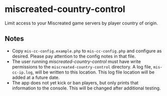 # miscreated-country-control
Limit access to your Miscreated game servers by player country of origin.

## Notes ##
* Copy `mis-cc-config.example.php` to `mis-cc-config.php` and configure as desired. Please pay attention to the config notes in that file.
* The user running *miscreated-country-control* must have write permissions to the `miscreated-country-control` directory. A log file, `mis-cc-ip.log`, will be written to this location. This log file location will be added at a future date.
* The app does not yet kick or ban players, but only prints that information to the console. This will be changed after additional testing.
